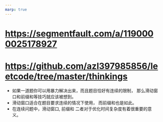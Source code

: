 ```yaml
---
marp: true
---
```


# https://segmentfault.com/a/1190000025178927

# https://github.com/azl397985856/leetcode/tree/master/thinkings

- 如果一道题你可以用暴力解决出来，而且题目恰好有连续的限制， 那么滑动窗口和前缀和等技巧就应该被想到。
- 滑动窗口适合在题目要求连续的情况下使用， 而前缀和也是如此。
- 在连续问题中，滑动窗口, 前缀和 二者对于优化时间复杂度有着很重要的意义。
